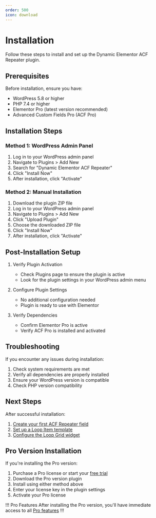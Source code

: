 ```yaml
---
order: 500
icon: download
---
```


# Installation

Follow these steps to install and set up the Dynamic Elementor ACF Repeater plugin.

## Prerequisites

Before installation, ensure you have:

- WordPress 5.8 or higher
- PHP 7.4 or higher
- Elementor Pro (latest version recommended)
- Advanced Custom Fields Pro (ACF Pro)

## Installation Steps

### Method 1: WordPress Admin Panel

1. Log in to your WordPress admin panel
2. Navigate to Plugins > Add New
3. Search for "Dynamic Elementor ACF Repeater"
4. Click "Install Now"
5. After installation, click "Activate"

### Method 2: Manual Installation

1. Download the plugin ZIP file
2. Log in to your WordPress admin panel
3. Navigate to Plugins > Add New
4. Click "Upload Plugin"
5. Choose the downloaded ZIP file
6. Click "Install Now"
7. After installation, click "Activate"

## Post-Installation Setup

1. Verify Plugin Activation
   - Check Plugins page to ensure the plugin is active
   - Look for the plugin settings in your WordPress admin menu

2. Configure Plugin Settings
   - No additional configuration needed
   - Plugin is ready to use with Elementor

3. Verify Dependencies
   - Confirm Elementor Pro is active
   - Verify ACF Pro is installed and activated

## Troubleshooting

If you encounter any issues during installation:

1. Check system requirements are met
2. Verify all dependencies are properly installed
3. Ensure your WordPress version is compatible
4. Check PHP version compatibility

## Next Steps

After successful installation:

1. [Create your first ACF Repeater field](/usage-guide#step-1-create-an-acf-repeater-field)
2. [Set up a Loop Item template](/usage-guide#step-3-create-a-loop-item-template)
3. [Configure the Loop Grid widget](/usage-guide#step-4-set-up-the-loop-grid-widget)

## Pro Version Installation

If you're installing the Pro version:

1. Purchase a Pro license or start your [free trial](https://checkout.freemius.com/mode/dialog/plugin/16334/plan/27245/?trial=paid)
2. Download the Pro version plugin
3. Install using either method above
4. Enter your license key in the plugin settings
5. Activate your Pro license

!!! Pro Features
After installing the Pro version, you'll have immediate access to all [Pro features](/pro-features)
!!! 